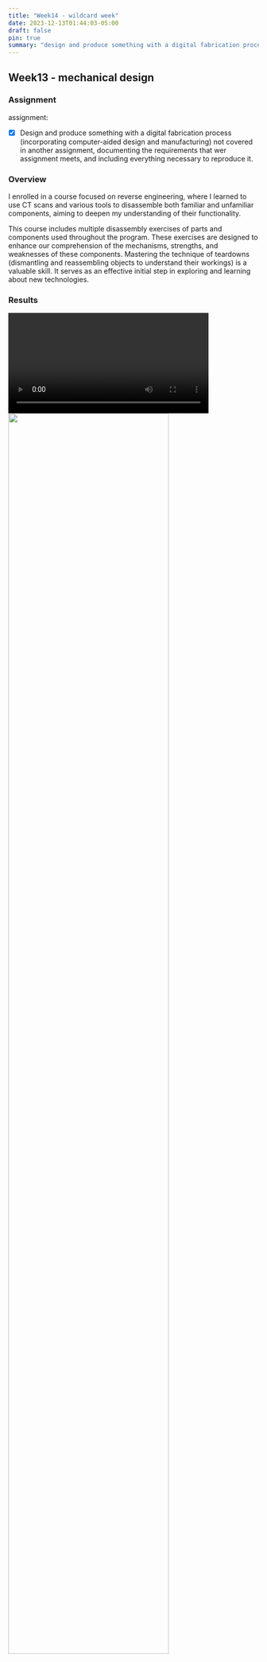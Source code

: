 ```yaml
---
title: "Week14 - wildcard week"
date: 2023-12-13T01:44:03-05:00
draft: false
pin: true
summary: "design and produce something with a digital fabrication process not covered in another assignment"
---
```


## Week13 - mechanical design

### Assignment

assignment:</br>

- [x]  Design and produce something with a digital fabrication process (incorporating computer-aided design and manufacturing) not covered in another assignment, documenting the requirements that wer assignment meets, and including everything necessary to reproduce it.

### Overview

I enrolled in a course focused on reverse engineering, where I learned to use CT scans and various tools to disassemble both familiar and unfamiliar components, aiming to deepen my understanding of their functionality.

This course includes multiple disassembly exercises of parts and components used throughout the program. These exercises are designed to enhance our comprehension of the mechanisms, strengths, and weaknesses of these components. Mastering the technique of teardowns (dismantling and reassembling objects to understand their workings) is a valuable skill. It serves as an effective initial step in exploring and learning about new technologies.


### Results

<video  style="width: 80%;" controls>
<source src="../assets/week14/stl.mp4"  type="video/mp4">
</video>

<img src="../assets/week14/ctscan.png"  style="width: 80%;"  />
<img src="../assets/week14/tomviz.png"  style="width: 80%;"  />

### About the Machine

Rigaku CT Lab HX is a benchtop micro CT (computed tomography) scanner. The adjustable SOD (source-to-object distance) and SDD (source-to-detector distance) make this benchtop micro CT scanner flexible. It covers from 2.1 um voxel resolution in the high-resolution mode and 200 mm FOV (field of view) in the large FOV mode. The CT Lab HX is equipped with a 130 kV - 39 W high power X-ray source. The X-ray source settings and X-ray filters are adjustable to optimize the X-ray energy to various sample materials and sizes.

<img src="../assets/week14/2.jpg"  style="width: 80%;"  />

Rigaku CT Lab HX uses the cone-beam geometry. This geometry uses the X-ray beam divergence to magnify the sample image. The magnification factor is determined by the ratio of SOD (source-to-object distance) and SDD (source-to-detector distance). So to achieve high resolution, we can increase the SDD and/or decrease SOD. CT Lab HX has the flexibility to do them both in its compact design.

With the long SDD and short SOD settings, we can achieve 2.1 um voxel resolution (~ 5 um spatial resolution) on the CT Lab HX. This resolution can reveal micro cracks, voids, fibers in composites, etc.


### Operating Steps

1. Sample Selection and Preparation: Begin by selecting the electronic component sample for CT scanning. Ensure that the sample's surface is clean, free of impurities, and without loose components. To facilitate secure fixation without compromising image quality, the sample is often embedded in heated wax. This wax serves the dual purpose of stabilizing the component during scanning while not adversely affecting the imaging process.

<img src="../assets/week14/1.jpg"  style="width: 80%;"  />

2. Sample Positioning: Accurately position the electronic component on the scanning stage of the CT scanner. Ensure that the sample is centered within the scanning area and securely fixed in place to prevent movement during scanning.

<img src="../assets/week14/3.jpg"  style="width: 80%;"  />
<img src="../assets/week14/4.jpg"  style="width: 80%;"  />
<img src="../assets/week14/5.jpg"  style="width: 80%;"  />

The FOV (field of view) we can cover in one scan is limited by the size of the detector. However, the offset scan mode doubles the effective detector width to cover a wide FOV without having to change the detector. Rigaku CT Lab HX utilizes this scan mode to achieve 200 mm FOV without having to change the detector or compromising its compact system size.

<img src="../assets/week14/fov.svg"  style="width: 80%;"  />


3. Setting CT Scan Parameters: Determine the appropriate CT scan parameters, including X-ray energy level (voltage) and current (amperage). The choice of voltage and current depends on whether we want to emphasize plastic or metal components within the sample:

- Higher voltage and current settings are often used to emphasize metal components and achieve better penetration, which is useful for inspecting solder joints and metal parts.
Lower voltage and current settings may be preferred when focusing on plastic components, as they provide better contrast for non-metallic materials.
- Performing CT Scanning: Once the parameters are set, initiate the CT scan using the scanner. The device will rotate around the electronic component, emitting X-rays to capture projection images from various angles. These images are essential for the subsequent reconstruction process.

4. Data Reconstruction Principle: After the scanning is complete, data reconstruction is performed using specialized CT image processing software. The principle involves a mathematical process called backprojection, where the projection images acquired from different angles are used to reconstruct a 3D volume. This volume represents the internal structure of the electronic component. Think of it as creating a cylindrical volume from 2D projections acquired at various angles.
<img src="../assets/week14/tomviz.png"  style="width: 80%;"  />

5. Image Analysis: Analyze the reconstructed 3D volume or specific 2D cross-sections to gain insights into the electronic component's internal structure, defects, or solder quality. Various image processing tools and techniques can be applied for this analysis.

<img src="../assets/week14/ctscan.png"  style="width: 80%;"  />

6. Result Export: Depending on the analysis requirements, export the 3D volume data or specific 2D images for documentation, reporting, or further engineering analysis.
<video  style="width: 80%;" controls>
<source src="../assets/week14/stl.mp4"  type="video/mp4">
</video>

### Reverse Engineer a Solenoid Valve

#### Initial State 
 This is my first encounter with this electronic component. The objective is to combine the results of a CT scan, manually dismantle all components, and test them to understand the fundamental principles of how the components work.
<img src="../assets/week14/6.jpg"  style="width: 80%;"  />

#### Step-by-step disassembly of components
<img src="../assets/week14/7.jpg"  style="width: 80%;"  />
<img src="../assets/week14/8.jpg"  style="width: 80%;"  />
<img src="../assets/week14/9.jpg"  style="width: 80%;"  />
<img src="../assets/week14/10.jpg"  style="width: 80%;"  />
<img src="../assets/week14/11.jpg"  style="width: 80%;"  />
<img src="../assets/week14/12.jpg"  style="width: 80%;"  />
<img src="../assets/week14/13.jpg"  style="width: 80%;"  />

#### Study of the Structure and Working Principle of Solenoids
I am applying electricity to this component to further study the function and principles of the solenoid part(electromagnetic coil).

<img src="../assets/week14/14.jpg"  style="width: 80%;"  />
<img src="../assets/week14/15.jpg"  style="width: 80%;"  />
<img src="../assets/week14/16.jpg"  style="width: 80%;"  />
<img src="../assets/week14/17.jpg"  style="width: 80%;"  />
<video  style="width: 80%;" controls>
<source src="../assets/week14/powered.mp4"  type="video/mp4">
</video>

 Solenoids are cylindrical coils of wire that act as electromagnets when electric current passes through them, commonly used to convert electrical energy into linear motion or mechanical action.

#### Study of the Structure and Working Principle of Valve

<img src="../assets/week14/18.jpg"  style="width: 80%;"  />

I used a piece of tin wire to probe the different outlets and inlets of a valve to explore its connectivity, and further confirmed the functionality of this electronic component by using a method of blowing air.

#### Conclusion

A solenoid valve is a device used to control the flow of liquids or gases using electromagnetic force to operate the valve. It typically consists of an electromagnetic coil and a valve body. When an electric current passes through the electromagnetic coil, it generates a magnetic field that either attracts or pushes the valve core, thereby changing the valve's state to allow or block the flow of liquid or gas.

<img src="../assets/week14/valve.jpg"  style="width: 60%;"  />

I successfully reassembled it, and it is now functioning properly

<img src="../assets/week14/19.jpg"  style="width: 80%;"  />

Special thanks to Dave for such detailed and clear step-by-step instruction; I have learned a lot. 